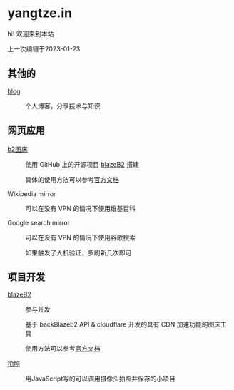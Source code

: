 # yangtze.in

hi! 欢迎来到本站

<!-- 分割线 -->

上一次编辑于2023-01-23

<!-- 分割线 -->

## 其他的
<dl>
<dt><a href="/blog/">blog</a></dt>
<dd>
<p>个人博客，分享技术与知识</p>
</dd>
</dl>

<!-- 分割线 -->

## 网页应用
<dl>
<dt><a href="https://" target="_blank"></a></dt>
<dd>
<p></p>
<p></p>
<p></p>
</dd>

<dt><a href="https://img.yangtze.in" target="_blank">b2图床</a></dt>
<dd>
<p>使用 GitHub 上的开源项目 <a href="https://github.com/Rr210/blazeB2" target="_blank">blazeB2</a> 搭建</p>
<p>具体的使用方法可以参考<a href="https://blazeb2.js.org/" target="_blank">官方文档</a></p>
</dd>

<del><dt>Wikipedia mirror</dt></del>
<dd>
<p>可以在没有 VPN 的情况下使用维基百科</p>
</dd>

<del><dt>Google search mirror</dt></del>
<dd>
<p>可以在没有 VPN 的情况下使用谷歌搜索</p>
<p>如果触发了人机验证，多刷新几次即可</p>
</dd>
</dl>

<!-- 分割线 -->

## 项目开发
<dl>
<dt><a href="https://github.com/Rr210/blazeB2" target="_blank">blazeB2</a></dt>
<dd>
<p>参与开发</p>
<p>基于 backBlazeb2 API & cloudflare 开发的具有 CDN 加速功能的图床工具</p>
<p>使用方法可以参考<a href="https://blazeb2.js.org" target="_blank">官方文档</a></p>
</dd>

<dt><a href="https://b2.yangtze.in/program/Camera/index.html" target="_blank">拍照</a></dt>
<dd>
<p>用JavaScript写的可以调用摄像头拍照并保存的小项目</p>
</dd>
</dl>

<!-- 分割线 -->
